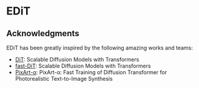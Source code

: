 # EDiT

## Acknowledgments

EDiT has been greatly inspired by the following amazing works and teams:

- [DiT](https://github.com/facebookresearch/DiT): Scalable Diffusion Models with Transformers
- [fast-DiT](https://github.com/chuanyangjin/fast-DiT): Scalable Diffusion Models with Transformers
- [PixArt-α](https://github.com/PixArt-alpha/PixArt-alpha/): PixArt-α: Fast Training of Diffusion Transformer for Photorealistic Text-to-Image Synthesis

